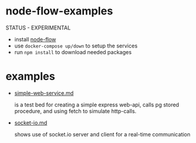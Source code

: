 # node-flow-examples

STATUS - EXPERIMENTAL

* install [node-flow](https://github.com/kodema5/node-flow)
* use ```docker-compose up/down``` to setup the services
* run ```npm install``` to download needed packages

# examples


* [simple-web-service.md](simple-web-service.md)

    is a test bed for creating a simple express web-api,
    calls pg stored procedure,
    and using fetch to simulate http-calls.


* [socket-io.md](socket-io.md)

    shows use of socket.io server and client for a real-time communication

